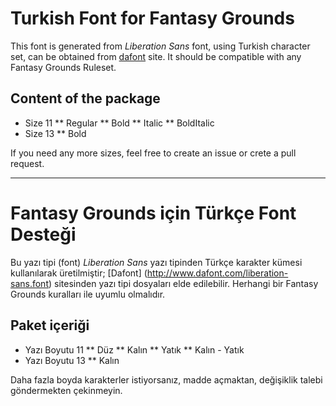 # Turkish Font for Fantasy Grounds

This font is generated from *Liberation Sans* font, using Turkish character set, can be obtained from [dafont](http://www.dafont.com/liberation-sans.font) site.
It should be compatible with any Fantasy Grounds Ruleset.

## Content of the package
* Size 11
** Regular
** Bold
** Italic
** BoldItalic
* Size 13
** Bold

If you need any more sizes, feel free to create an issue or crete a pull request.

***

# Fantasy Grounds için Türkçe Font Desteği

Bu yazı tipi (font) *Liberation Sans* yazı tipinden Türkçe karakter kümesi kullanılarak üretilmiştir; [Dafont] (http://www.dafont.com/liberation-sans.font) sitesinden yazı tipi dosyaları elde edilebilir.
Herhangi bir Fantasy Grounds kuralları ile uyumlu olmalıdır.

## Paket içeriği
* Yazı Boyutu 11
** Düz
** Kalın
** Yatık
** Kalın - Yatık
* Yazı Boyutu 13
** Kalın

Daha fazla boyda karakterler istiyorsanız, madde açmaktan, değişiklik talebi göndermekten çekinmeyin.
